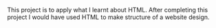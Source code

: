 This project is to apply what I learnt about HTML.
After completing this project I would have used HTML to make structure of a 
website design.
